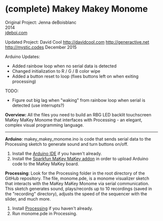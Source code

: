 (complete) Makey Makey Monome
==============

Original Project:
Jenna deBoisblanc<br>
2014<br>
[jdeboi.com](http://jdeboi.com/makey-makey-monome/)

Updated Project:
David Cool
http://davidcool.com
http://generactive.net
http://mystic.codes
December 2015

Arduino Updates:
- Added rainbow loop when no serial data is detected
- Changed initialization to R / G / B color wipe
- Added a button reset to loop (fixes buttons left on when exiting processing)

TODO:
- Figure out big lag when "waking" from rainbow loop when serial is detected (use interrupts?)

**Overview:** All the files you need to build an RBG LED backlit touchscreen MaKey MaKey Monome that interfaces with Processing - an elegant, complex visual programming language.
<hr>

**Arduino**: makey_makey_monome.ino is code that sends serial data to the Processing sketch to generate sound and turn buttons on/off.

1. Install the [Arduino IDE](http://arduino.cc/en/Main/Software) if you haven't already.
2. Install the [Sparkfun MaKey MaKey addon](https://learn.sparkfun.com/tutorials/makey-makey-advanced-guide/installing-the-arduino-addon) in order to upload Arduino code to the MaKey MaKey board.

**Processing**: Look for the Processing folder in the root directory of the GitHub repository. The file, monome.pde, is a monome visualizer sketch that interacts with the MaKey MaKey Monome via serial communication. This sketch generates sound, plays/records up to 10 recordings (saved in the "recording" directory), adjusts the speed of the sequencer with the slider, and much more.  

1. Install [Processing](https://www.processing.org/download/) if you haven't already.
2. Run monome.pde in Processing.
